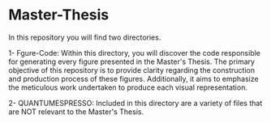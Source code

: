 # Master-Thesis
In this repository you will find two directories. 

1- Fgure-Code: Within this directory, you will discover the code responsible for generating every figure presented in the Master's Thesis. The primary objective of this repository is to provide clarity regarding the construction and production process of these figures. Additionally, it aims to emphasize the meticulous work undertaken to produce each visual representation.

2- QUANTUMESPRESSO: Included in this directory are a variety of files that are NOT relevant to the Master's Thesis. 
